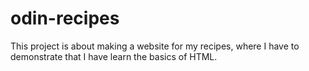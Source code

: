 # odin-recipes
This project is about making a website for my recipes, where I have to demonstrate that I have learn the basics of HTML.